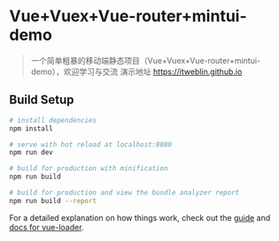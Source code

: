 # Vue+Vuex+Vue-router+mintui-demo

> 一个简单粗暴的移动端静态项目（Vue+Vuex+Vue-router+mintui-demo），欢迎学习与交流
演示地址 https://itweblin.github.io


## Build Setup

``` bash
# install dependencies
npm install

# serve with hot reload at localhost:8080
npm run dev

# build for production with minification
npm run build

# build for production and view the bundle analyzer report
npm run build --report
```

For a detailed explanation on how things work, check out the [guide](http://vuejs-templates.github.io/webpack/) and [docs for vue-loader](http://vuejs.github.io/vue-loader).
